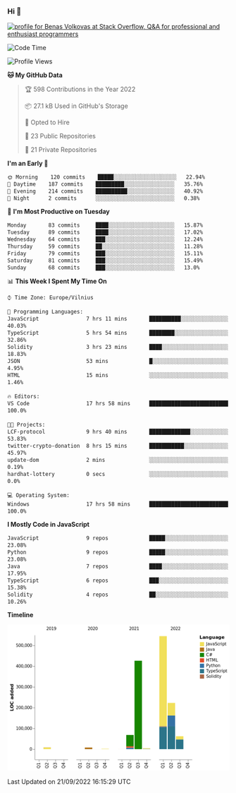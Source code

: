 ### Hi 👋
<a href="https://stackoverflow.com/users/14954249/benas-volkovas"><img src="https://stackoverflow.com/users/flair/14954249.png?theme=dark" width="208" height="58" alt="profile for Benas Volkovas at Stack Overflow, Q&amp;A for professional and enthusiast programmers" title="profile for Benas Volkovas at Stack Overflow, Q&amp;A for professional and enthusiast programmers"></a>

<!--START_SECTION:waka-->
![Code Time](http://img.shields.io/badge/Code%20Time-952%20hrs%2054%20mins-blue)

![Profile Views](http://img.shields.io/badge/Profile%20Views-6-blue)

**🐱 My GitHub Data** 

> 🏆 598 Contributions in the Year 2022
 > 
> 📦 27.1 kB Used in GitHub's Storage 
 > 
> 💼 Opted to Hire
 > 
> 📜 23 Public Repositories 
 > 
> 🔑 21 Private Repositories  
 > 
**I'm an Early 🐤** 

```text
🌞 Morning    120 commits    █████░░░░░░░░░░░░░░░░░░░░   22.94% 
🌆 Daytime    187 commits    █████████░░░░░░░░░░░░░░░░   35.76% 
🌃 Evening    214 commits    ██████████░░░░░░░░░░░░░░░   40.92% 
🌙 Night      2 commits      ░░░░░░░░░░░░░░░░░░░░░░░░░   0.38%

```
📅 **I'm Most Productive on Tuesday** 

```text
Monday       83 commits     ████░░░░░░░░░░░░░░░░░░░░░   15.87% 
Tuesday      89 commits     ████░░░░░░░░░░░░░░░░░░░░░   17.02% 
Wednesday    64 commits     ███░░░░░░░░░░░░░░░░░░░░░░   12.24% 
Thursday     59 commits     ██░░░░░░░░░░░░░░░░░░░░░░░   11.28% 
Friday       79 commits     ███░░░░░░░░░░░░░░░░░░░░░░   15.11% 
Saturday     81 commits     ███░░░░░░░░░░░░░░░░░░░░░░   15.49% 
Sunday       68 commits     ███░░░░░░░░░░░░░░░░░░░░░░   13.0%

```


📊 **This Week I Spent My Time On** 

```text
⌚︎ Time Zone: Europe/Vilnius

💬 Programming Languages: 
JavaScript               7 hrs 11 mins       ██████████░░░░░░░░░░░░░░░   40.03% 
TypeScript               5 hrs 54 mins       ████████░░░░░░░░░░░░░░░░░   32.86% 
Solidity                 3 hrs 23 mins       ████░░░░░░░░░░░░░░░░░░░░░   18.83% 
JSON                     53 mins             █░░░░░░░░░░░░░░░░░░░░░░░░   4.95% 
HTML                     15 mins             ░░░░░░░░░░░░░░░░░░░░░░░░░   1.46%

🔥 Editors: 
VS Code                  17 hrs 58 mins      █████████████████████████   100.0%

🐱‍💻 Projects: 
LCF-protocol             9 hrs 40 mins       █████████████░░░░░░░░░░░░   53.83% 
twitter-crypto-donation  8 hrs 15 mins       ███████████░░░░░░░░░░░░░░   45.97% 
update-dom               2 mins              ░░░░░░░░░░░░░░░░░░░░░░░░░   0.19% 
hardhat-lottery          0 secs              ░░░░░░░░░░░░░░░░░░░░░░░░░   0.0%

💻 Operating System: 
Windows                  17 hrs 58 mins      █████████████████████████   100.0%

```

**I Mostly Code in JavaScript** 

```text
JavaScript               9 repos             █████░░░░░░░░░░░░░░░░░░░░   23.08% 
Python                   9 repos             █████░░░░░░░░░░░░░░░░░░░░   23.08% 
Java                     7 repos             ████░░░░░░░░░░░░░░░░░░░░░   17.95% 
TypeScript               6 repos             ███░░░░░░░░░░░░░░░░░░░░░░   15.38% 
Solidity                 4 repos             ██░░░░░░░░░░░░░░░░░░░░░░░   10.26%

```


**Timeline**

![Chart not found](https://raw.githubusercontent.com/BenasVolkovas/BenasVolkovas/main/charts/bar_graph.png) 


 Last Updated on 21/09/2022 16:15:29 UTC
<!--END_SECTION:waka-->
